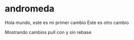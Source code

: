 # andromeda

Hola mundo, este es mi primer cambio
Este es otro cambio

Mostrando cambios pull con y sin rebase
